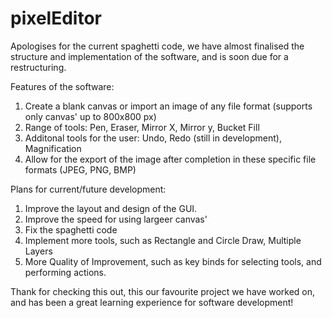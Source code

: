 # pixelEditor
Apologises for the current spaghetti code, we have almost finalised the structure and implementation of the software, and is soon due for a restructuring. 

Features of the software:
  1. Create a blank canvas or import an image of any file format (supports only canvas' up to 800x800 px)
  2. Range of tools: Pen, Eraser, Mirror X, Mirror y, Bucket Fill
  3. Additonal tools for the user: Undo, Redo (still in development), Magnification
  4. Allow for the export of the image after completion in these specific file formats (JPEG, PNG, BMP)

 Plans for current/future development:
   1. Improve the layout and design of the GUI.
   2. Improve the speed for using largeer canvas'
   3. Fix the spaghetti code
   4. Implement more tools, such as Rectangle and Circle Draw, Multiple Layers
   5. More Quality of Improvement, such as key binds for selecting tools, and performing actions.

Thank for checking this out, this our favourite project we have worked on, and has been a great learning experience for software development!

